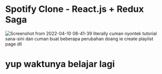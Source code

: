 # Spotify Clone - React.js + Redux Saga
![Screenshot from 2022-04-10 08-41-39](https://user-images.githubusercontent.com/83978538/162597601-6f697f2e-dda8-4a6c-a4e8-020c52ca1c93.png)
literally cuman nyontek tutorial sana-sini dan cuman buat beberapa perubahan doang ie create playlist page dll
# yup waktunya belajar lagi
